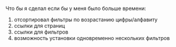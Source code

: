 Что бы я сделал если бы у меня было больше времени:
1) отсортировал фильтры по возрастанию цифры/алфавиту
2) ссылки для страниц
3) ссылки для фильтров
4) возможность установки одновременно нескольких фильтров